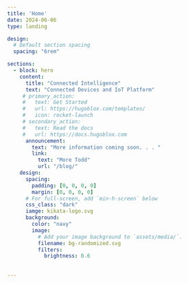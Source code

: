```yaml
---
title: 'Home'
date: 2024-06-06
type: landing

design:
  # Default section spacing
  spacing: "6rem"

sections:
  - block: hero
    content:
      title: "Connected Intelligence"
      text: "Connected Devices and IoT Platform"
     # primary_action:
     #   text: Get Started
     #   url: https://hugoblox.com/templates/
     #   icon: rocket-launch
     # secondary_action:
     #   text: Read the docs
     #   url: https://docs.hugoblox.com
      announcement:
        text: "More information coming soon. . . "
        link:
          text: "More Todd"
          url: "/blog/"
    design:
      spacing:
        padding: [0, 0, 0, 0]
        margin: [0, 0, 0, 0]
      # For full-screen, add `min-h-screen` below
      css_class: "dark"
      iamge: kikata-logo.svg
      background:
        color: "navy"
        image:
          # Add your image background to `assets/media/`.
          filename: bg-randomized.svg
          filters:
            brightness: 0.6
 
 
---
```

